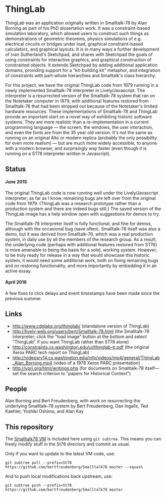 # ThingLab

ThingLab was an application originally written in Smalltalk-76 by Alan Borning as part of his PhD dissertation work.  It was a constraint-based simulation laboratory, which allowed users to construct such things as demonstrations of geometric theorems, physics simulations of e.g. electrical circuits or bridges under load, graphical constraint-based calculators, and graphical layouts.  It is in many ways a further development of Ivan Sutherland's Sketchpad, and shares with Sketchpad the goals of using constraints for interactive graphics, and graphical construction of constrained objects.  It extends Sketchpad by adding additional application domains, providing support for a "kit-building kit" metaphor, and integration of constraints with part-whole hierarchies and Smalltalk's class hierarchy.  

For this project, we have the original ThingLab code from 1979 running in a newly implemented Smalltalk-78 interpreter in Lively/Javascript.  The interpreter is a resurrected version of the Smalltalk-78 system that ran on the Notetaker computer in 1979, with additional features restored from Smalltalk-76 that had been stripped out because of the Notetaker's limited hardware resources.  These implementations of Smalltalk-78 and ThingLab provide an important start on a novel way of exhibiting historic software systems.  They are more realistic than a re-implementation in a current programming language — the screen, the windows, the user interaction, and even the fonts are from the 35 year old version.  It's not the same as running on an original Alto or modern replica (probably the only possibility for even more realism) — but are much more widely accessible, to anyone with a modern browser, and surprisingly way faster (even though it is running on a ST78 interpreter written in Javascript).

## Status

#### June 2015
The original ThingLab code is now running well under the Lively/Javascript interpreter; as far as I know, remaining bugs are left over from the original code from 1979.  (ThingLab was a research prototype rather than a production system and there are indeed bugs still.)  The saved version of the ThingLab image has a help window open with suggestions for demos to try.

The Smalltalk-78 interpreter itself is fully functional, and fine for demos, although with the occasional bug (save often).  Smalltalk-78 itself was also a demo, but it was derived from Smalltalk-76, which was a real production system, in daily use by all the members of the research group.  As a result, the underlying code (perhaps with additional features restored from ST76) is more amenable to being the basis for a solid, working system.  However, to be truly ready for release in a way that would showcase this historic system, it would need some additional work, both on fixing remaining bugs and on restoring functionality, and more importantly by embedding it in an active essay.

#### April 2016
A few fixes to click delays and event timestamps have been made since the previous summer.

## Links 
* http://www.cdglabs.org/thinglab/ (standalone version of ThingLab)
* http://lively-web.org/users/bert/Smalltalk-78.html (the Smalltalk-78 interpreter; click the "load image" button at the bottom and select "ThingLab" if you want ThingLab rather than ST78 alone)
* http://constraints.cs.washington.edu/ui/thinglab-tr.pdf (the original Xerox PARC tech report on ThingLab)
* http://videosrv14.cs.washington.edu/info/videos/mp4/general/ThingLab_Alan_Borning.mp4 (video of a 1978 Xerox PARC presentation)
* http://vpri.org/html/writings.php (for documents on Smalltalk-78 itself—set the search criterion to "papers for Historical Context")

## People
Alan Borning and Bert Freudenberg, with work on resurrecting the underlying Smalltalk-78 system by Bert Freudenberg, Dan Ingalls, Ted Kaehler, Yoshiki Oshima, and Alan Kay

## This repository

The [Smalltalk78 VM][St78] is included here using `git subtree`. This means you can freely modify stuff in the St78 directory and commit as usual.

Only if you want to update to the latest VM code, use:

    git subtree pull --prefix=St78 https://github.com/bertfreudenberg/Smalltalk78 master --squash

And to push local modifications back upstream, use:

    git subtree push --prefix=St78 https://github.com/bertfreudenberg/Smalltalk78 master

[St78]:     https://github.com/bertfreudenberg/Smalltalk78
